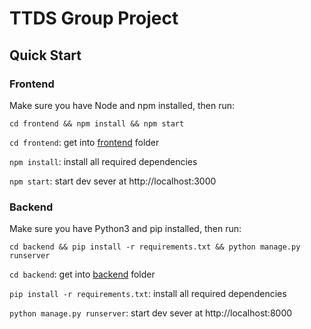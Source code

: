 # TTDS Group Project

## Quick Start

### Frontend

Make sure you have Node and npm installed, then run:

```
cd frontend && npm install && npm start
```

`cd frontend`: get into [frontend](frontend/) folder

`npm install`: install all required dependencies

`npm start`: start dev sever at http://localhost:3000

### Backend

Make sure you have Python3 and pip installed, then run:

```
cd backend && pip install -r requirements.txt && python manage.py runserver
```

`cd backend`: get into [backend](backend/) folder

`pip install -r requirements.txt`: install all required dependencies

`python manage.py runserver`: start dev sever at http://localhost:8000

